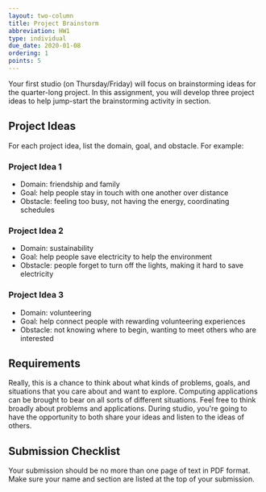 ```yaml
---
layout: two-column
title: Project Brainstorm
abbreviation: HW1
type: individual
due_date: 2020-01-08
ordering: 1
points: 5
---
```


Your first studio (on Thursday/Friday) will focus on brainstorming ideas for the quarter-long project. In this assignment, you will develop three project ideas to help jump-start the brainstorming activity in section. 

## Project Ideas

For each project idea, list the domain, goal, and obstacle. For example:

### Project Idea 1
* Domain: friendship and family
* Goal: help people stay in touch with one another over distance
* Obstacle: feeling too busy, not having the energy, coordinating schedules

### Project Idea 2
* Domain: sustainability
* Goal: help people save electricity to help the environment
* Obstacle: people forget to turn off the lights, making it hard to save electricity

### Project Idea 3
* Domain: volunteering
* Goal: help connect people with rewarding volunteering experiences
* Obstacle: not knowing where to begin, wanting to meet others who are interested

## Requirements
Really, this is a chance to think about what kinds of problems, goals, and situations that you care about and want to explore. Computing applications can be brought to bear on all sorts of different situations. Feel free to think broadly about problems and applications. During studio, you're going to have the opportunity to both share your ideas and listen to the ideas of others.

## Submission Checklist
Your submission should be no more than one page of text in PDF format. Make sure your name and section are listed at the top of your submission.